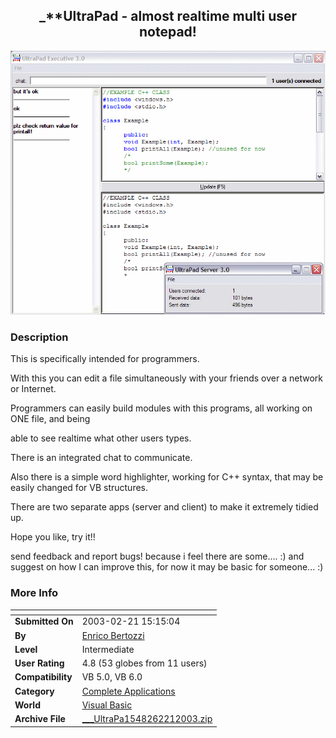 ﻿<div align="center">

## \_\*\*UltraPad \- almost realtime multi user notepad\!

<img src="PIC20032211515114257.gif">
</div>

### Description

This is specifically intended for programmers.

With this you can edit a file simultaneously with your friends over a network or Internet.

Programmers can easily build modules with this programs, all working on ONE file, and being

able to see realtime what other users types.

There is an integrated chat to communicate.

Also there is a simple word highlighter, working for C++ syntax, that may be easily changed for VB structures.

There are two separate apps (server and client) to make it extremely tidied up.

Hope you like, try it!!

send feedback and report bugs! because i feel there are some.... :) and suggest on how I can improve this, for now it may be basic for someone... :)
 
### More Info
 


<span>             |<span>
---                |---
**Submitted On**   |2003-02-21 15:15:04
**By**             |[Enrico Bertozzi](https://github.com/Planet-Source-Code/PSCIndex/blob/master/ByAuthor/enrico-bertozzi.md)
**Level**          |Intermediate
**User Rating**    |4.8 (53 globes from 11 users)
**Compatibility**  |VB 5\.0, VB 6\.0
**Category**       |[Complete Applications](https://github.com/Planet-Source-Code/PSCIndex/blob/master/ByCategory/complete-applications__1-27.md)
**World**          |[Visual Basic](https://github.com/Planet-Source-Code/PSCIndex/blob/master/ByWorld/visual-basic.md)
**Archive File**   |[\_\_\_UltraPa1548262212003\.zip](https://github.com/Planet-Source-Code/enrico-bertozzi-ultrapad-almost-realtime-multi-user-notepad__1-43418/archive/master.zip)








